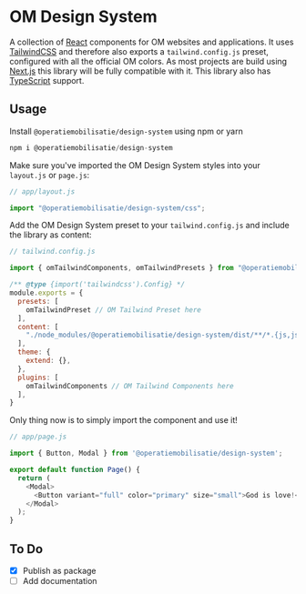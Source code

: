 # OM Design System
A collection of [React](https://react.dev/) components for OM websites and applications. It uses [TailwindCSS](https://tailwindcss.com/) and therefore also exports a `tailwind.config.js` preset, configured with all the official OM colors. As most projects are build using [Next.js](https://nextjs.org/) this library will be fully compatible with it. This library also has [TypeScript](https://www.typescriptlang.org/) support.

## Usage
Install `@operatiemobilisatie/design-system` using npm or yarn
```js
npm i @operatiemobilisatie/design-system
```

Make sure you've imported the OM Design System styles into your `layout.js` or `page.js`:
```js
// app/layout.js

import "@operatiemobilisatie/design-system/css";
```

Add the OM Design System preset to your `tailwind.config.js` and include the library as content:
```js
// tailwind.config.js

import { omTailwindComponents, omTailwindPresets } from "@operatiemobilisatie/design-system/tailwindcss";

/** @type {import('tailwindcss').Config} */
module.exports = {
  presets: [
    omTailwindPreset // OM Tailwind Preset here
  ],
  content: [
    "./node_modules/@operatiemobilisatie/design-system/dist/**/*.{js,jsx,ts,tsx}" // Define as content to include in-component tailwind classes
  ],
  theme: {
    extend: {},
  },
  plugins: [
    omTailwindComponents // OM Tailwind Components here
  ],
}
```

Only thing now is to simply import the component and use it!
```js
// app/page.js

import { Button, Modal } from '@operatiemobilisatie/design-system';

export default function Page() {
  return (
    <Modal>
      <Button variant="full" color="primary" size="small">God is love!</Button>
    </Modal>
  );
}

```

## To Do
- [x] Publish as package
- [ ] Add documentation
